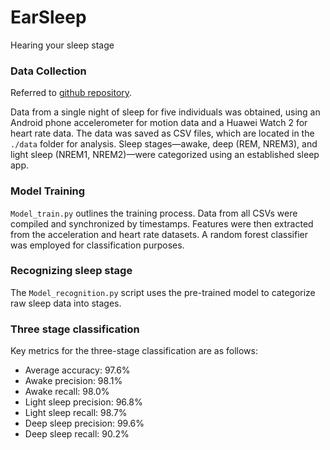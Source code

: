 # EarSleep

Hearing your sleep stage



### Data Collection

Referred to [github repository](https://github.com/bpine0/Sleep-Stages-Classification).

Data from a single night of sleep for five individuals was obtained, using an Android phone accelerometer for motion data and a Huawei Watch 2 for heart rate data. The data was saved as CSV files, which are located in the `./data` folder for analysis. Sleep stages—awake, deep (REM, NREM3), and light sleep (NREM1, NREM2)—were categorized using an established sleep app.



### Model Training

`Model_train.py` outlines the training process. Data from all CSVs were compiled and synchronized by timestamps. Features were then extracted from the acceleration and heart rate datasets. A random forest classifier was employed for classification purposes.



### Recognizing sleep stage

The `Model_recognition.py` script uses the pre-trained model to categorize raw sleep data into stages.



### Three stage classification

Key metrics for the three-stage classification are as follows:

- Average accuracy: 97.6%
- Awake precision: 98.1%
- Awake recall: 98.0%
- Light sleep precision: 96.8%
- Light sleep recall: 98.7%
- Deep sleep precision: 99.6%
- Deep sleep recall: 90.2%